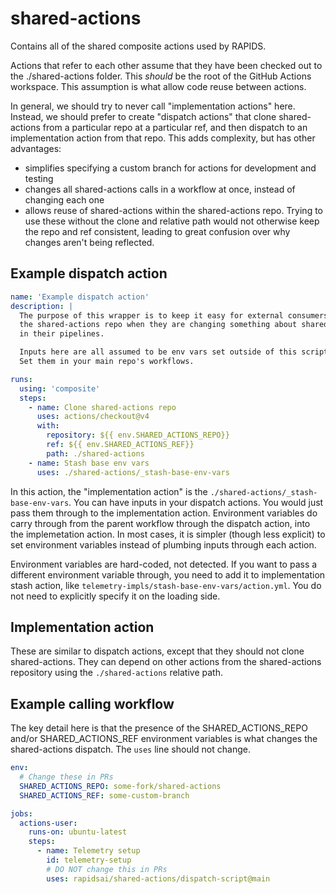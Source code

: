 # shared-actions

Contains all of the shared composite actions used by RAPIDS.

Actions that refer to each other assume that they have been checked out to the
./shared-actions folder. This *should* be the root of the GitHub Actions workspace.
This assumption is what allow code reuse between actions.

In general, we should try to never call "implementation actions" here. Instead,
we should prefer to create "dispatch actions" that clone shared-actions from a particular repo
at a particular ref, and then dispatch to an implementation action from that repo.
This adds complexity, but has other advantages:

* simplifies specifying a custom branch for actions for development and testing
* changes all shared-actions calls in a workflow at once, instead of changing each one
* allows reuse of shared-actions within the shared-actions repo. Trying to use these
  without the clone and relative path would not otherwise keep the repo and ref
  consistent, leading to great confusion over why changes aren't being reflected.

## Example dispatch action

```yaml
name: 'Example dispatch action'
description: |
  The purpose of this wrapper is to keep it easy for external consumers to switch branches of
  the shared-actions repo when they are changing something about shared-actions and need to test it
  in their pipelines.

  Inputs here are all assumed to be env vars set outside of this script.
  Set them in your main repo's workflows.

runs:
  using: 'composite'
  steps:
    - name: Clone shared-actions repo
      uses: actions/checkout@v4
      with:
        repository: ${{ env.SHARED_ACTIONS_REPO}}
        ref: ${{ env.SHARED_ACTIONS_REF}}
        path: ./shared-actions
    - name: Stash base env vars
      uses: ./shared-actions/_stash-base-env-vars
```

In this action, the "implementation action" is the
`./shared-actions/_stash-base-env-vars`.  You can have inputs in your
dispatch actions. You would just pass them through to the implementation action.
Environment variables do carry through from the parent workflow through the
dispatch action, into the implemetation action. In most cases, it is simpler
(though less explicit) to set environment variables instead of plumbing inputs
through each action.

Environment variables are hard-coded, not detected. If you want to pass a different
environment variable through, you need to add it to implementation stash action,
like `telemetry-impls/stash-base-env-vars/action.yml`. You do not need to
explicitly specify it on the loading side.

## Implementation action

These are similar to dispatch actions, except that they should not clone
shared-actions. They can depend on other actions from the shared-actions
repository using the `./shared-actions` relative path.

## Example calling workflow

The key detail here is that the presence of the SHARED_ACTIONS_REPO and/or
SHARED_ACTIONS_REF environment variables is what changes the shared-actions
dispatch. The `uses` line should not change.

```yaml
env:
  # Change these in PRs
  SHARED_ACTIONS_REPO: some-fork/shared-actions
  SHARED_ACTIONS_REF: some-custom-branch

jobs:
  actions-user:
    runs-on: ubuntu-latest
    steps:
      - name: Telemetry setup
        id: telemetry-setup
        # DO NOT change this in PRs
        uses: rapidsai/shared-actions/dispatch-script@main
```